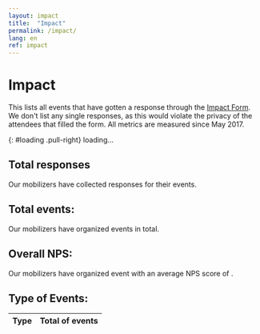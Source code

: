 ```yaml
---
layout: impact
title:  "Impact"
permalink: /impact/
lang: en
ref: impact
---
```


# Impact

This lists all events that have gotten a response through the [Impact Form](/impactform). We don't list any single responses, as this would violate the privacy of the attendees that filled the form. All metrics are measured since May 2017.

{: #loading .pull-right}
<span class="glyphicon glyphicon-refresh" aria-hidden="true"></span> loading...

<div class="totals">
  <h2>Total responses</h2>
  Our mobilizers have collected <span class="total-responses"></span> responses for their events.
  <h2>Total events:</h2>
  Our mobilizers have organized <span class="total-events"></span> events in total.
  <h2>Overall NPS:</h2>
  Our mobilizers have organized event with an average NPS score of <span class="overall-nps"></span>.

  <h2>Type of Events:</h2>
  <table>
    <thead>
      <tr>
        <th>Type</th>
        <th>Total of events</th>
      </tr>
    </thead>
    <tbody class="total-event-types">
    </tbody>
  </table>
</div>
